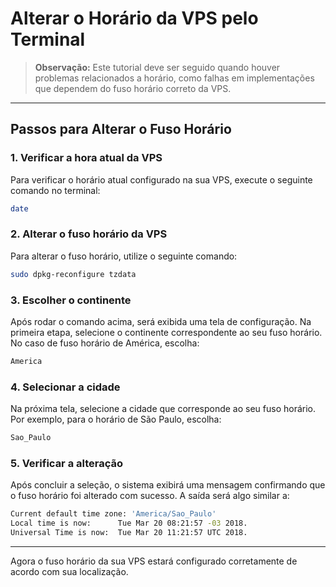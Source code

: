 # Alterar o Horário da VPS pelo Terminal

> **Observação:** Este tutorial deve ser seguido quando houver problemas relacionados a horário, como falhas em implementações que dependem do fuso horário correto da VPS.

---

## Passos para Alterar o Fuso Horário

### 1. Verificar a hora atual da VPS

Para verificar o horário atual configurado na sua VPS, execute o seguinte comando no terminal:

```bash
date
```

### 2. Alterar o fuso horário da VPS

Para alterar o fuso horário, utilize o seguinte comando:

```bash
sudo dpkg-reconfigure tzdata
```

### 3. Escolher o continente

Após rodar o comando acima, será exibida uma tela de configuração. Na primeira etapa, selecione o continente correspondente ao seu fuso horário. No caso de fuso horário de América, escolha:

```bash
America
```

### 4. Selecionar a cidade

Na próxima tela, selecione a cidade que corresponde ao seu fuso horário. Por exemplo, para o horário de São Paulo, escolha:

```bash
Sao_Paulo
```

### 5. Verificar a alteração

Após concluir a seleção, o sistema exibirá uma mensagem confirmando que o fuso horário foi alterado com sucesso. A saída será algo similar a:

```bash
Current default time zone: 'America/Sao_Paulo'
Local time is now:      Tue Mar 20 08:21:57 -03 2018.
Universal Time is now:  Tue Mar 20 11:21:57 UTC 2018.
```

---

Agora o fuso horário da sua VPS estará configurado corretamente de acordo com sua localização.
